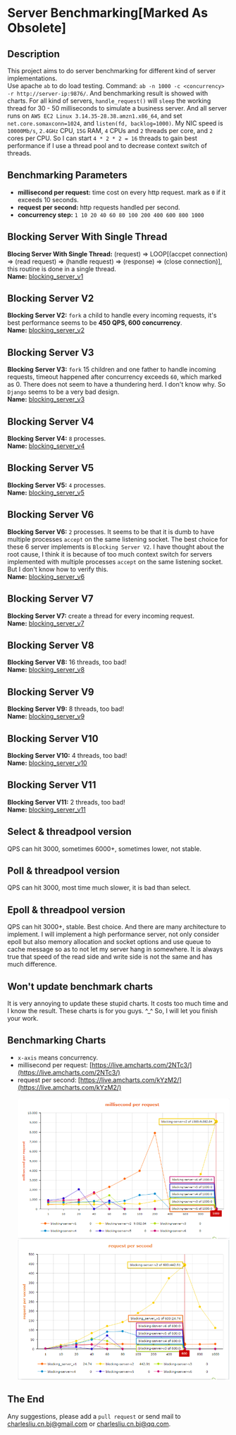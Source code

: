 Server Benchmarking[Marked As Obsolete]
===================

## Description
This project aims to do server benchmarking for different kind of server implementations.<br>
Use apache `ab` to do load testing. Command: `ab -n 1000 -c <concurrency> -r http://server-ip:9876/`. And benchmarking result is showed with charts. For all kind of servers, `handle_request()` will `sleep` the working thread for 30 - 50 milliseconds to simulate a business server. And all server runs on `AWS EC2 Linux 3.14.35-28.38.amzn1.x86_64`, and set `net.core.somaxconn=1024`, and `listen(fd, backlog=1000)`. My NIC speed is `10000Mb/s`, `2.4GHz` CPU, `15G` RAM, `4` CPUs and `2` threads per core, and `2` cores per CPU. So I can start `4 * 2 * 2 = 16` threads to gain best performance if I use a thread pool and to decrease context switch of threads.

## Benchmarking Parameters
 - **millisecond per request:** time cost on every http request. mark as `0` if it exceeds 10 seconds.
 - **request per second:** http requests handled per second.
 - **concurrency step:** `1 10 20 40 60 80 100 200 400 600 800 1000`

## Blocking Server With Single Thread
**Blocing Server With Single Thread:** (request) => LOOP[(accpet connection) => (read request) => (handle request) => (response) => (close connection)], this routine is done in a single thread.<br>
**Name:** [blocking_server_v1](#)

## Blocking Server V2
**Blocking Server V2:** `fork` a child to handle every incoming requests, it's best performance seems to be **450 QPS, 600 concurrency**.<br>
**Name:** [blocking_server_v2](#)

## Blocking Server V3
**Blocking Server V3:** `fork` 15 children and one father to handle incoming requests, timeout happened after concurrency exceeds `60`, which marked as 0. There does not seem to have a thundering herd. I don't know why. So `Django` seems to be a very bad design.<br>
**Name:** [blocking_server_v3](#)

## Blocking Server V4
**Blocking Server V4:** `8` processes.<br>
**Name:** [blocking_server_v4](#)

## Blocking Server V5
**Blocking Server V5:** `4` processes.<br>
**Name:** [blocking_server_v5](#)

## Blocking Server V6
**Blocking Server V6:** `2` processes. It seems to be that it is dumb to have multiple processes `accept` on the same listening socket. The best choice for these 6 server implements is `Blocking Server V2`. I have thought about the root cause, I think it is because of too much context switch for servers implemented with multiple processes `accept` on the same listening socket. But I don't know how to verify this.<br>
**Name:** [blocking_server_v6](#)

## Blocking Server V7
**Blocking Server V7:** create a thread for every incoming request.<br>
**Name:** [blocking_server_v7](#)

## Blocking Server V8
**Blocking Server V8:** 16 threads, too bad!<br>
**Name:** [blocking_server_v8](#)

## Blocking Server V9
**Blocking Server V9:** 8 threads, too bad!<br>
**Name:** [blocking_server_v9](#)

## Blocking Server V10
**Blocking Server V10:** 4 threads, too bad!<br>
**Name:** [blocking_server_v10](#)

## Blocking Server V11
**Blocking Server V11:** 2 threads, too bad!<br>
**Name:** [blocking_server_v11](#)

## Select & threadpool version
QPS can hit 3000, sometimes 6000+, sometimes lower, not stable.

## Poll & threadpool version
QPS can hit 3000, most time much slower, it is bad than select.

## Epoll & threadpool version
QPS can hit 3000+, stable. Best choice. And there are many architecture to implement. I will implement a high performance server, not only consider epoll but also memory allocation and socket options and use queue to cache message so as to not let my server hang in somewhere. It is always true that speed of the read side and write side is not the same and has much difference. 

## Won't update benchmark charts
It is very annoying to update these stupid charts. It costs too much time and I know the result. These charts is for you guys. ^_^ So, I will let you finish your work.

## Benchmarking Charts
 - `x-axis` means concurrency.
 - millisecond per request: [https://live.amcharts.com/2NTc3/](https://live.amcharts.com/2NTc3/)
 - request per second: [https://live.amcharts.com/kYzM2/](https://live.amcharts.com/kYzM2/)<br><br>
<img src="https://github.com/linghuazaii/server-benchmark/blob/master/benchmarking/blocking_server_v6_time_per_request.png"></img><br>
<img src="https://github.com/linghuazaii/server-benchmark/blob/master/benchmarking/blocking_server_v6_request_per_second.png"></img><br>

## The End
Any suggestions, please add a `pull request` or send mail to [charlesliu.cn.bj@gmail.com](charlesliu.cn.bj@gmail.com) or [charlesliu.cn.bj@qq.com](charlesliu.cn.bj@qq.com).
